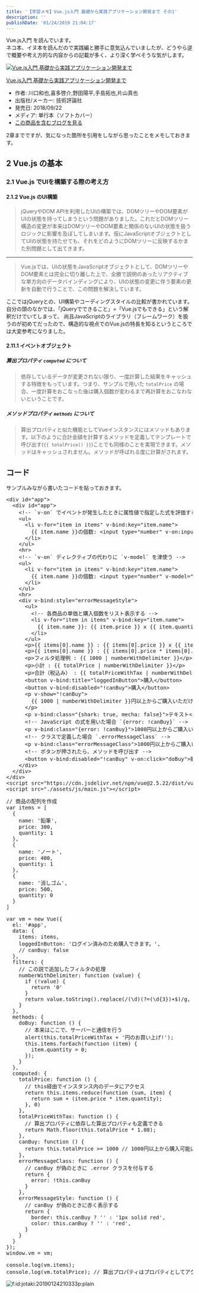 ```yaml
---
title: '【学習メモ】Vue.js入門 基礎から実践アプリケーション開発まで その1'
description: ''
publishDate: '01/24/2019 21:04:17'
---
```


<p>Vue.js入門 を読んでいます。<br/>
ネコ本、イヌ本を読んだので実践編と勝手に意気込んでいましたが、どうやら逆で概要や考え方的な内容からの記載が多く、より深く学べそうな気がします。</p>

<p><div class="hatena-asin-detail"><a href="http://www.amazon.co.jp/exec/obidos/ASIN/4297100916/hatena-blog-22/"><img src="/images/hatena/20190726111853.jpg" class="hatena-asin-detail-image" alt="Vue.js入門 基礎から実践アプリケーション開発まで" title="Vue.js入門 基礎から実践アプリケーション開発まで"></a><div class="hatena-asin-detail-info"><p class="hatena-asin-detail-title"><a href="http://www.amazon.co.jp/exec/obidos/ASIN/4297100916/hatena-blog-22/">Vue.js入門 基礎から実践アプリケーション開発まで</a></p><ul><li><span class="hatena-asin-detail-label">作者:</span> 川口和也,喜多啓介,野田陽平,手島拓也,片山真也</li><li><span class="hatena-asin-detail-label">出版社/メーカー:</span> 技術評論社</li><li><span class="hatena-asin-detail-label">発売日:</span> 2018/09/22</li><li><span class="hatena-asin-detail-label">メディア:</span> 単行本（ソフトカバー）</li><li><a href="http://d.hatena.ne.jp/asin/4297100916/hatena-blog-22" target="_blank">この商品を含むブログを見る</a></li></ul></div><div class="hatena-asin-detail-foot"></div></div></p>

<p>2章までですが、気になった箇所を引用をしながら思ったことをメモしておきます。</p>

<h2>2 Vue.js の基本</h2>

<h3>2.1 Vue.js でUIを構築する際の考え方</h3>

<h4>2.1.2 Vue.js のUI構築</h4>

<blockquote><p>jQueryやDOM APIを利用したUIの構築では、DOMツリーやDOM要素がUIの状態を持ってしまうという問題がありました。これだとDOMツリー構造の変更が本来はDOMツリーやDOM要素と関係のないUIの状態を扱うロジックに影響を及ぼしてしまいます。仮にJavaScriptオブジェクトとしてUIの状態を持たせても、それをどのようにDOMツリーに反映するかまた別問題として出てきます。</p></blockquote>

<hr />

<blockquote><p>Vue.jsでは、UIの状態をJavaScriptオブジェクトとして、DOMツリーやDOM要素とは完全に切り離した上で、全勝で説明のあったリアクティブな単方向のデータバインディングにより、UIの状態の変更に伴う要素の更新を自動で行うことで、この問題を解決しています。</p></blockquote>

<p>ここではjQueryとの、UI構築やコーディングスタイルの比較が書かれています。
自分の頭のなかでは、「jQueryでできること」=「Vue.jsでもできる」という解釈だけでいてしまって、
尚且JavaScriptのライブラリ（フレームワーク）を扱うのが初めてだったので、構造的な視点でのVue.jsの特長を知るというところでは大変参考になりました。</p>

<h4>2.11.1 イベントオブジェクト</h4>

<h5>算出プロパティ <code>computed</code> について</h5>

<blockquote><p>依存しているデータが変更されない限り、一度計算した結果をキャッシュする特徴をもっています。つまり、サンプルで用いた <code>totalPrice</code> の場合、一度計算をおこなった後は購入個数が変わるまで再計算をおこなわないということです。</p></blockquote>

<h5>メソッドプロパティ <code>methods</code> について</h5>

<blockquote><p>算出プロパティと似た機能としてVueインスタンスにはメソッドもあります。以下のように合計金額を計算するメソッドを定義してテンプレートで呼び出す(<code>{{ totalPrice() }}</code>)ことでも同様のことを実現できます。メソッドはキャッシュされません。メソッドが呼ばれる度に計算がされます。</p></blockquote>

<h2>コード</h2>

<p>サンプルみながら書いたコードを貼っておきます。</p>

<pre class="code lang-html" data-lang="html" data-unlink><span class="synIdentifier">&lt;</span><span class="synStatement">div</span><span class="synIdentifier"> </span><span class="synType">id</span><span class="synIdentifier">=</span><span class="synConstant">&quot;app&quot;</span><span class="synIdentifier">&gt;</span>
  <span class="synIdentifier">&lt;</span><span class="synStatement">div</span><span class="synIdentifier"> </span><span class="synType">id</span><span class="synIdentifier">=</span><span class="synConstant">&quot;app&quot;</span><span class="synIdentifier">&gt;</span>
    <span class="synComment">&lt;!-- `v-on` でイベントが発生したときに属性値で指定した式を評価する --&gt;</span>
    <span class="synIdentifier">&lt;</span><span class="synStatement">ul</span><span class="synIdentifier">&gt;</span>
      <span class="synIdentifier">&lt;</span><span class="synStatement">li</span><span class="synIdentifier"> v-</span><span class="synType">for</span><span class="synIdentifier">=</span><span class="synConstant">&quot;item in items&quot;</span><span class="synIdentifier"> v-bind:key=</span><span class="synConstant">&quot;item.name&quot;</span><span class="synIdentifier">&gt;</span>
        {{ item.name }}の個数: <span class="synIdentifier">&lt;</span><span class="synStatement">input</span><span class="synIdentifier"> </span><span class="synType">type</span><span class="synIdentifier">=</span><span class="synConstant">&quot;number&quot;</span><span class="synIdentifier"> v-on:input=</span><span class="synConstant">&quot;item.quantity = $event.target.value&quot;</span><span class="synIdentifier"> v-bind:</span><span class="synType">value</span><span class="synIdentifier">=</span><span class="synConstant">&quot;item.quantity&quot;</span><span class="synIdentifier"> min=</span><span class="synConstant">&quot;0&quot;</span><span class="synIdentifier">&gt;</span>
      <span class="synIdentifier">&lt;/</span><span class="synStatement">li</span><span class="synIdentifier">&gt;</span>
    <span class="synIdentifier">&lt;/</span><span class="synStatement">ul</span><span class="synIdentifier">&gt;</span>
    <span class="synIdentifier">&lt;</span><span class="synStatement">hr</span><span class="synIdentifier">&gt;</span>
    <span class="synComment">&lt;!-- `v-on` ディレクティブの代わりに `v-model` を津使う --&gt;</span>
    <span class="synIdentifier">&lt;</span><span class="synStatement">ul</span><span class="synIdentifier">&gt;</span>
      <span class="synIdentifier">&lt;</span><span class="synStatement">li</span><span class="synIdentifier"> v-</span><span class="synType">for</span><span class="synIdentifier">=</span><span class="synConstant">&quot;item in items&quot;</span><span class="synIdentifier"> v-bind:key=</span><span class="synConstant">&quot;item.name&quot;</span><span class="synIdentifier">&gt;</span>
        {{ item.name }}の個数: <span class="synIdentifier">&lt;</span><span class="synStatement">input</span><span class="synIdentifier"> </span><span class="synType">type</span><span class="synIdentifier">=</span><span class="synConstant">&quot;number&quot;</span><span class="synIdentifier"> v-model=</span><span class="synConstant">&quot;item.quantity&quot;</span><span class="synIdentifier"> min=</span><span class="synConstant">&quot;0&quot;</span><span class="synIdentifier">&gt;</span>
      <span class="synIdentifier">&lt;/</span><span class="synStatement">li</span><span class="synIdentifier">&gt;</span>
    <span class="synIdentifier">&lt;/</span><span class="synStatement">ul</span><span class="synIdentifier">&gt;</span>
    <span class="synIdentifier">&lt;</span><span class="synStatement">hr</span><span class="synIdentifier">&gt;</span>
    <span class="synIdentifier">&lt;</span><span class="synStatement">div</span><span class="synIdentifier"> v-bind:</span><span class="synType">style</span><span class="synIdentifier">=</span><span class="synConstant">&quot;errorMessageStyle&quot;</span><span class="synIdentifier">&gt;</span>
      <span class="synIdentifier">&lt;</span><span class="synStatement">ul</span><span class="synIdentifier">&gt;</span>
        <span class="synComment">&lt;!-- 各商品の単価と購入個数をリスト表示する --&gt;</span>
        <span class="synIdentifier">&lt;</span><span class="synStatement">li</span><span class="synIdentifier"> v-</span><span class="synType">for</span><span class="synIdentifier">=</span><span class="synConstant">&quot;item in items&quot;</span><span class="synIdentifier"> v-bind:key=</span><span class="synConstant">&quot;item.name&quot;</span><span class="synIdentifier">&gt;</span>
          {{ item.name }}: {{ item.price }} x {{ item.quantity }} = {{ item.price * item.quantity | numberWithDelimiter }} 円
        <span class="synIdentifier">&lt;/</span><span class="synStatement">li</span><span class="synIdentifier">&gt;</span>
      <span class="synIdentifier">&lt;/</span><span class="synStatement">ul</span><span class="synIdentifier">&gt;</span>
      <span class="synIdentifier">&lt;</span><span class="synStatement">p</span><span class="synIdentifier">&gt;</span>{{ items[0].name }} : {{ items[0].price }} x {{ items[0].quantity }}<span class="synIdentifier">&lt;/</span><span class="synStatement">p</span><span class="synIdentifier">&gt;</span>
      <span class="synIdentifier">&lt;</span><span class="synStatement">p</span><span class="synIdentifier">&gt;</span>{{ items[0].name }} : {{ items[0].price * items[0].quantity }}<span class="synIdentifier">&lt;/</span><span class="synStatement">p</span><span class="synIdentifier">&gt;</span>
      <span class="synIdentifier">&lt;</span><span class="synStatement">p</span><span class="synIdentifier">&gt;</span>フィルタ処理例 : {{ 1000 | numberWithDelimiter }}<span class="synIdentifier">&lt;/</span><span class="synStatement">p</span><span class="synIdentifier">&gt;</span>
      <span class="synIdentifier">&lt;</span><span class="synStatement">p</span><span class="synIdentifier">&gt;</span>小計 : {{ totalPrice | numberWithDelimiter }}<span class="synIdentifier">&lt;/</span><span class="synStatement">p</span><span class="synIdentifier">&gt;</span>
      <span class="synIdentifier">&lt;</span><span class="synStatement">p</span><span class="synIdentifier">&gt;</span>合計（税込み） : {{ totalPriceWithTax | numberWithDelimiter }}<span class="synIdentifier">&lt;/</span><span class="synStatement">p</span><span class="synIdentifier">&gt;</span>
      <span class="synIdentifier">&lt;</span><span class="synStatement">button</span><span class="synIdentifier"> v-bind:</span><span class="synType">title</span><span class="synIdentifier">=</span><span class="synConstant">&quot;loggedInButton&quot;</span><span class="synIdentifier">&gt;</span>購入<span class="synIdentifier">&lt;/</span><span class="synStatement">button</span><span class="synIdentifier">&gt;</span>
      <span class="synIdentifier">&lt;</span><span class="synStatement">button</span><span class="synIdentifier"> v-bind:</span><span class="synType">disabled</span><span class="synIdentifier">=</span><span class="synConstant">&quot;!canBuy&quot;</span><span class="synIdentifier">&gt;</span>購入<span class="synIdentifier">&lt;/</span><span class="synStatement">button</span><span class="synIdentifier">&gt;</span>
      <span class="synIdentifier">&lt;</span><span class="synStatement">p</span><span class="synIdentifier"> v-show=</span><span class="synConstant">&quot;!canBuy&quot;</span><span class="synIdentifier">&gt;</span>
        {{ 1000 | numberWithDelimiter }}円以上からご購入いただけます
      <span class="synIdentifier">&lt;/</span><span class="synStatement">p</span><span class="synIdentifier">&gt;</span>
      <span class="synIdentifier">&lt;</span><span class="synStatement">p</span><span class="synIdentifier"> v-bind:</span><span class="synType">class</span><span class="synIdentifier">=</span><span class="synConstant">&quot;{shark: true, mecha: false}&quot;</span><span class="synIdentifier">&gt;</span>テキスト<span class="synIdentifier">&lt;/</span><span class="synStatement">p</span><span class="synIdentifier">&gt;</span>
      <span class="synComment">&lt;!-- JavaScript の式を用いた場合 `{error: !canBuy}` --&gt;</span>
      <span class="synIdentifier">&lt;</span><span class="synStatement">p</span><span class="synIdentifier"> v-bind:</span><span class="synType">class</span><span class="synIdentifier">=</span><span class="synConstant">&quot;{error: !canBuy}&quot;</span><span class="synIdentifier">&gt;</span>1000円以上からご購入いただけます<span class="synIdentifier">&lt;/</span><span class="synStatement">p</span><span class="synIdentifier">&gt;</span>
      <span class="synComment">&lt;!-- クラスで定義した場合 `.errorMessageClass` --&gt;</span>
      <span class="synIdentifier">&lt;</span><span class="synStatement">p</span><span class="synIdentifier"> v-bind:</span><span class="synType">class</span><span class="synIdentifier">=</span><span class="synConstant">&quot;errorMessageClass&quot;</span><span class="synIdentifier">&gt;</span>1000円以上からご購入いただけます<span class="synIdentifier">&lt;/</span><span class="synStatement">p</span><span class="synIdentifier">&gt;</span>
      <span class="synComment">&lt;!-- ボタンが押されたら、メソッドを呼び出す --&gt;</span>
      <span class="synIdentifier">&lt;</span><span class="synStatement">button</span><span class="synIdentifier"> v-bind:</span><span class="synType">disabled</span><span class="synIdentifier">=</span><span class="synConstant">&quot;!canBuy&quot;</span><span class="synIdentifier"> v-on:click=</span><span class="synConstant">&quot;doBuy&quot;</span><span class="synIdentifier">&gt;</span>購入<span class="synIdentifier">&lt;/</span><span class="synStatement">button</span><span class="synIdentifier">&gt;</span>
    <span class="synIdentifier">&lt;/</span><span class="synStatement">div</span><span class="synIdentifier">&gt;</span>
  <span class="synIdentifier">&lt;/</span><span class="synStatement">div</span><span class="synIdentifier">&gt;</span>
<span class="synIdentifier">&lt;/</span><span class="synStatement">div</span><span class="synIdentifier">&gt;</span>
<span class="synIdentifier">&lt;</span><span class="synStatement">script</span><span class="synIdentifier"> </span><span class="synType">src</span><span class="synIdentifier">=</span><span class="synConstant">&quot;https://cdn.jsdelivr.net/npm/vue@2.5.22/dist/vue.js&quot;</span><span class="synIdentifier">&gt;&lt;/</span><span class="synStatement">script</span><span class="synIdentifier">&gt;</span>
<span class="synIdentifier">&lt;</span><span class="synStatement">script</span><span class="synIdentifier"> </span><span class="synType">src</span><span class="synIdentifier">=</span><span class="synConstant">&quot;./assets/js/main.js&quot;</span><span class="synIdentifier">&gt;&lt;/</span><span class="synStatement">script</span><span class="synIdentifier">&gt;</span>
</pre>

<pre class="code lang-javascript" data-lang="javascript" data-unlink><span class="synComment">// 商品の配列を作成</span>
<span class="synIdentifier">var</span> items = <span class="synIdentifier">[</span>
  <span class="synIdentifier">{</span>
    name: <span class="synConstant">'鉛筆'</span>,
    price: 300,
    quantity: 1
  <span class="synIdentifier">}</span>,
  <span class="synIdentifier">{</span>
    name: <span class="synConstant">'ノート'</span>,
    price: 400,
    quantity: 1
  <span class="synIdentifier">}</span>,
  <span class="synIdentifier">{</span>
    name: <span class="synConstant">'消しゴム'</span>,
    price: 500,
    quantity: 0
  <span class="synIdentifier">}</span>
<span class="synIdentifier">]</span>

<span class="synIdentifier">var</span> vm = <span class="synStatement">new</span> Vue(<span class="synIdentifier">{</span>
  el: <span class="synConstant">'#app'</span>,
  data: <span class="synIdentifier">{</span>
    items: items,
    loggedInButton: <span class="synConstant">'ログイン済みのため購入できます。'</span>,
    <span class="synComment">// canBuy: false</span>
  <span class="synIdentifier">}</span>,
  filters: <span class="synIdentifier">{</span>
    <span class="synComment">// この説で追加したフィルタの処理</span>
    numberWithDelimiter: <span class="synIdentifier">function</span> (value) <span class="synIdentifier">{</span>
      <span class="synStatement">if</span> (!value) <span class="synIdentifier">{</span>
        <span class="synStatement">return</span> <span class="synConstant">'0'</span>
      <span class="synIdentifier">}</span>
      <span class="synStatement">return</span> value.toString().replace(<span class="synConstant">/(\d)(?=(\d{3})+$)/g</span>, <span class="synConstant">'$1,'</span>);
    <span class="synIdentifier">}</span>
  <span class="synIdentifier">}</span>,
  methods: <span class="synIdentifier">{</span>
    doBuy: <span class="synIdentifier">function</span> () <span class="synIdentifier">{</span>
      <span class="synComment">// 本来はここで、サーバーと通信を行う</span>
      <span class="synStatement">alert</span>(<span class="synIdentifier">this</span>.totalPriceWithTax + <span class="synConstant">'円のお買い上げ!'</span>);
      <span class="synIdentifier">this</span>.items.forEach(<span class="synIdentifier">function</span> (item) <span class="synIdentifier">{</span>
        item.quantity = 0;
      <span class="synIdentifier">}</span>);
    <span class="synIdentifier">}</span>
  <span class="synIdentifier">}</span>,
  computed: <span class="synIdentifier">{</span>
    totalPrice: <span class="synIdentifier">function</span> () <span class="synIdentifier">{</span>
      <span class="synComment">// this経由でインスタンス内のデータにアクセス</span>
      <span class="synStatement">return</span> <span class="synIdentifier">this</span>.items.reduce(<span class="synIdentifier">function</span> (sum, item) <span class="synIdentifier">{</span>
        <span class="synStatement">return</span> sum + (item.price * item.quantity);
      <span class="synIdentifier">}</span>, 0)
    <span class="synIdentifier">}</span>,
    totalPriceWithTax: <span class="synIdentifier">function</span> () <span class="synIdentifier">{</span>
      <span class="synComment">// 算出プロパティに依存した算出プロパティも定義できる</span>
      <span class="synStatement">return</span> Math.floor(<span class="synIdentifier">this</span>.totalPrice * 1.08);
    <span class="synIdentifier">}</span>,
    canBuy: <span class="synIdentifier">function</span> () <span class="synIdentifier">{</span>
      <span class="synStatement">return</span> <span class="synIdentifier">this</span>.totalPrice &gt;= 1000 <span class="synComment">// 1000円以上から購入可能にする</span>
    <span class="synIdentifier">}</span>,
    errorMessageClass: <span class="synIdentifier">function</span> () <span class="synIdentifier">{</span>
      <span class="synComment">// canBuy が偽のときに .error クラスを付与する</span>
      <span class="synStatement">return</span> <span class="synIdentifier">{</span>
        error: !<span class="synIdentifier">this</span>.canBuy
      <span class="synIdentifier">}</span>
    <span class="synIdentifier">}</span>,
    errorMessageStyle: <span class="synIdentifier">function</span> () <span class="synIdentifier">{</span>
      <span class="synComment">// canBuy が偽のときに赤く表示する</span>
      <span class="synStatement">return</span> <span class="synIdentifier">{</span>
        border: <span class="synIdentifier">this</span>.canBuy ? <span class="synConstant">''</span> : <span class="synConstant">'1px solid red'</span>,
        color: <span class="synIdentifier">this</span>.canBuy ? <span class="synConstant">''</span> : <span class="synConstant">'red'</span>,
      <span class="synIdentifier">}</span>
    <span class="synIdentifier">}</span>
  <span class="synIdentifier">}</span>
<span class="synIdentifier">}</span>);
<span class="synStatement">window</span>.vm = vm;

console.log(vm.items);
console.log(vm.totalPrice); <span class="synComment">// 算出プロパティはプロパティとしてアクセス可能</span>
</pre>

<p><span itemscope itemtype="http://schema.org/Photograph"><img src="/images/hatena/20190124210333.png" alt="f:id:jotaki:20190124210333p:plain" title="f:id:jotaki:20190124210333p:plain" class="hatena-fotolife" itemprop="image" /></span></p>
